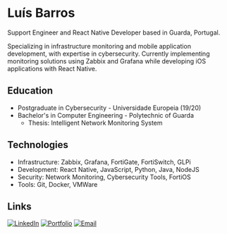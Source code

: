 # Luís Barros

Support Engineer and React Native Developer based in Guarda, Portugal.

Specializing in infrastructure monitoring and mobile application development, with expertise in cybersecurity. Currently implementing monitoring solutions using Zabbix and Grafana while developing iOS applications with React Native.

## Education
- Postgraduate in Cybersecurity - Universidade Europeia (19/20)
- Bachelor's in Computer Engineering - Polytechnic of Guarda
  - Thesis: Intelligent Network Monitoring System

## Technologies
- Infrastructure: Zabbix, Grafana, FortiGate, FortiSwitch, GLPi
- Development: React Native, JavaScript, Python, Java, NodeJS
- Security: Network Monitoring, Cybersecurity Tools, FortiOS
- Tools: Git, Docker, VMWare

## Links
[![LinkedIn](https://img.shields.io/badge/LinkedIn-blue?style=flat&logo=linkedin)](https://linkedin.com/in/luis-barros-)
[![Portfolio](https://img.shields.io/badge/Portfolio-black?style=flat&logo=github.io)](https://luisantoniio1998.github.io)
[![Email](https://img.shields.io/badge/Email-red?style=flat&logo=gmail)](mailto:luisantoniio1998@gmail.com)
